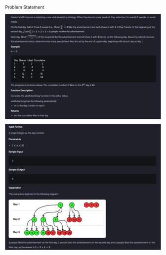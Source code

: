 Problem Statement

![alt text](/assets/1_Easy/13_Viral%20Advertising/image.png)

![alt text](/assets/1_Easy/13_Viral%20Advertising/image-1.png)

